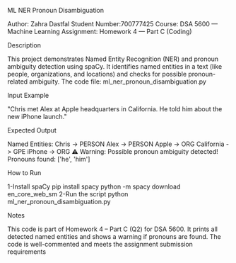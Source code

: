 ML NER Pronoun Disambiguation

Author: Zahra Dastfal
Student Number:700777425
Course: DSA 5600 — Machine Learning
Assignment: Homework 4 — Part C (Coding)

Description

This project demonstrates Named Entity Recognition (NER) and pronoun ambiguity detection using spaCy. It identifies named entities in a text (like people, organizations, and locations) and checks for possible pronoun-related ambiguity.
The code file: ml_ner_pronoun_disambiguation.py

Input Example

"Chris met Alex at Apple headquarters in California. He told him about the new iPhone launch."

Expected Output

Named Entities:
Chris -> PERSON
Alex -> PERSON
Apple -> ORG
California -> GPE
iPhone -> ORG
⚠️ Warning: Possible pronoun ambiguity detected!
Pronouns found: ['he', 'him']

How to Run

1-Install spaCy
pip install spacy
python -m spacy download en_core_web_sm
2-Run the script
python ml_ner_pronoun_disambiguation.py

Notes

This code is part of Homework 4 – Part C (Q2) for DSA 5600. It prints all detected named entities and shows a warning if pronouns are found. The code is well-commented and meets the assignment submission requirements
